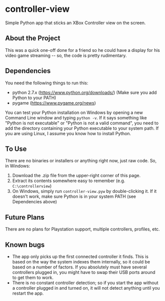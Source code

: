 # controller-view
Simple Python app that sticks an XBox Controller view on the screen.

## About the Project
This was a quick one-off done for a friend so he could have a display for his video game streaming -- so, the code is pretty rudimentary.

## Dependencies
You need the following things to run this:
- python 2.7.x (https://www.python.org/downloads/) (Make sure you add Python to your PATH)
- pygame (https://www.pygame.org/news)

You can test your Python installation on Windows by opening a new Command Line window and typing `python -v`. If it says something like "Python is not executable" or "Python is not a valid command", you need to add the directory containing your Python executable to your system path. If you are using Linux, I assume you know how to install Python.

## To Use
There are no binaries or installers or anything right now, just raw code. So, in Windows:

1. Download the .zip file from the upper-right corner of this page.
2. Extract its contents somewhere easy to remember (e.g. `C:\controllerview`)
3. On Windows, simply run `controller-view.pyw` by double-clicking it. If it doesn't work, make sure Python is in your system PATH (see Dependencies above)

## Future Plans
There are no plans for Playstation support, multiple controllers, profiles, etc.

## Known bugs
- The app only picks up the first connected controller it finds. This is based on the way the system indexes them internally, so it could be based on a number of factors. If you absolutely must have several controllers plugged in, you might have to swap their USB ports around to get them to work.
- There is no constant controller detection; so if you start the app without a controller plugged in and turned on, it will not detect anything until you restart the app.

